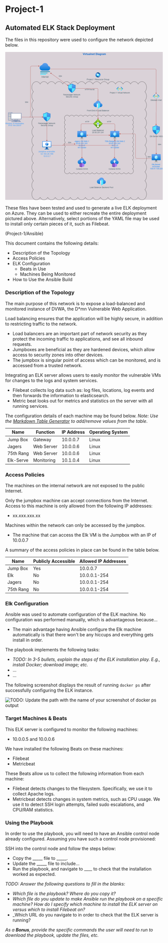 # Project-1 
## Automated ELK Stack Deployment

The files in this repository were used to configure the network depicted below.

![Diagram](Diagrams/Azure-Vnet-Diagram.png) 


These files have been tested and used to generate a live ELK deployment on Azure. They can be used to either recreate the entire deployment pictured above. Alternatively, select portions of the YAML file may be used to install only certain pieces of it, such as Filebeat.

  (Project-1/Ansible)

This document contains the following details:
- Description of the Topology
- Access Policies
- ELK Configuration
  - Beats in Use
  - Machines Being Monitored
- How to Use the Ansible Build


### Description of the Topology

The main purpose of this network is to expose a load-balanced and monitored instance of DVWA, the D*mn Vulnerable Web Application.

Load balancing ensures that the application will be highly secure, in addition to restricting traffic to the network.
-  Load balancers are an important part of network security as they protect the incoming traffic to applications, and see all inbound requests. 
-  Jumpboxes are beneficial as they are hardened devices, which allow access to security zones into other devices. 
-  The jumpbox is singular point of access which can be monitored, and is accessed from a trusted network. 

Integrating an ELK server allows users to easily monitor the vulnerable VMs for changes to the logs and system services.
- Filebeat collects log data such as: log files, locations, log events and then forwards the information to elasticsearch.
- Metric beat looks out for metrics and statistics on the server with all running services.

The configuration details of each machine may be found below.
_Note: Use the [Markdown Table Generator](http://www.tablesgenerator.com/markdown_tables) to add/remove values from the table_.

| Name     | Function | IP Address | Operating System |
|----------|----------|------------|------------------|
| Jump Box | Gateway  | 10.0.0.7   | Linux            |
| Jagers   |Web Server| 10.0.0.6   | Linux            |
| 75th Rang|Web Server| 10.0.0.6   | Linux            |
| Elk-Serve|Monitoring| 10.1.0.4   | Linux            |

### Access Policies

The machines on the internal network are not exposed to the public Internet. 

Only the jumpbox machine can accept connections from the Internet. Access to this machine is only allowed from the following IP addresses:
- xx.xxx.xxx.xx

Machines within the network can only be accessed by the jumpbox.
- The machine that can access the Elk VM is the Jumpbox with an IP of 10.0.0.7

A summary of the access policies in place can be found in the table below.

| Name     | Publicly Accessible | Allowed IP Addresses |
|----------|---------------------|----------------------|
| Jump Box | Yes                 | 10.0.0.7             |
| Elk      | No                  | 10.0.0.1-254         |
| Jagers   | No                  | 10.0.0.1-254         |
| 75th Rang| No                  | 10.0.0.1-254         |

### Elk Configuration

Ansible was used to automate configuration of the ELK machine. No configuration was performed manually, which is advantageous because...
- The main advantage having Ansible configure the Elk machine automatically is that there won't be any hiccups and everything gets install in order.

The playbook implements the following tasks:
- _TODO: In 3-5 bullets, explain the steps of the ELK installation play. E.g., install Docker; download image; etc._
- ...
- ...

The following screenshot displays the result of running `docker ps` after successfully configuring the ELK instance.

![TODO: Update the path with the name of your screenshot of docker ps output](Images/docker_ps_output.png)

### Target Machines & Beats
This ELK server is configured to monitor the following machines:
- 10.0.0.5 and 10.0.0.6

We have installed the following Beats on these machines:
- Filebeat 
- Metricbeat

These Beats allow us to collect the following information from each machine:
- Filebeat detects changes to the filesystem. Specifically, we use it to collect Apache logs.
- Metricbeat detects changes in system metrics, such as CPU usage. We use it to detect SSH login attempts, failed sudo escalations, and CPU/RAM statistics.

### Using the Playbook
In order to use the playbook, you will need to have an Ansible control node already configured. Assuming you have such a control node provisioned: 

SSH into the control node and follow the steps below:
- Copy the _____ file to _____.
- Update the _____ file to include...
- Run the playbook, and navigate to ____ to check that the installation worked as expected.

_TODO: Answer the following questions to fill in the blanks:_
- _Which file is the playbook? Where do you copy it?_
- _Which file do you update to make Ansible run the playbook on a specific machine? How do I specify which machine to install the ELK server on versus which to install Filebeat on?_
- _Which URL do you navigate to in order to check that the ELK server is running?

_As a **Bonus**, provide the specific commands the user will need to run to download the playbook, update the files, etc._
